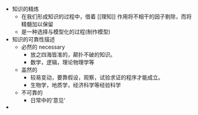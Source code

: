 - 知识的精炼
	- 在我们形成知识的过程中，借着 [[理知]] 作用将不相干的因子剔除，而将精髓加以保留
	- 是一种选择与模型化的过程(制作模型)
- 知识的可靠性描述
	- 必然的 necessary
		- 放之四海皆准的，颠扑不破的知识。
		- 数学，逻辑，理论物理学等
	- 盖然的
		- 较易变动，要靠假设，观察，试验求证的程序才能成立。
		- 生物学，地质学，经济科学等经验科学
	- 不可靠的
		- 日常中的’意见‘
-